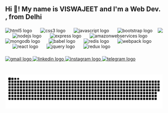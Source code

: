 <h2 align="left">Hi 👋! My name is VISWAJEET and I'm a Web Dev. , from Delhi</h2>

###

<div align="center">
</div>

###

<img align="right" height="150" src="https://i.gifer.com/3BBS.gif"  />

###

<div align="left">
  <img src="https://cdn.jsdelivr.net/gh/devicons/devicon/icons/html5/html5-original.svg" height="57" alt="html5 logo"  />
  <img width="19" />
  <img src="https://cdn.jsdelivr.net/gh/devicons/devicon/icons/css3/css3-original.svg" height="57" alt="css3 logo"  />
  <img width="19" />
  <img src="https://cdn.jsdelivr.net/gh/devicons/devicon/icons/javascript/javascript-original.svg" height="57" alt="javascript logo"  />
  <img width="19" />
  <img src="https://cdn.jsdelivr.net/gh/devicons/devicon/icons/bootstrap/bootstrap-original.svg" height="57" alt="bootstrap logo"  />
  <img width="19" />
  <img src="https://cdn.jsdelivr.net/gh/devicons/devicon/icons/nodejs/nodejs-original.svg" height="57" alt="nodejs logo"  />
  <img width="19" />
  <img src="https://cdn.jsdelivr.net/gh/devicons/devicon/icons/express/express-original.svg" height="57" alt="express logo"  />
  <img width="19" />
  <img src="https://cdn.jsdelivr.net/gh/devicons/devicon/icons/amazonwebservices/amazonwebservices-original.svg" height="57" alt="amazonwebservices logo"  />
  <img width="19" />
  <img src="https://cdn.jsdelivr.net/gh/devicons/devicon/icons/mongodb/mongodb-original.svg" height="57" alt="mongodb logo"  />
  <img width="19" />
  <img src="https://cdn.jsdelivr.net/gh/devicons/devicon/icons/babel/babel-original.svg" height="57" alt="babel logo"  />
  <img width="19" />
  <img src="https://cdn.jsdelivr.net/gh/devicons/devicon/icons/redis/redis-original.svg" height="57" alt="redis logo"  />
  <img width="19" />
  <img src="https://cdn.jsdelivr.net/gh/devicons/devicon/icons/webpack/webpack-original.svg" height="57" alt="webpack logo"  />
  <img width="19" />
  <img src="https://cdn.jsdelivr.net/gh/devicons/devicon/icons/react/react-original.svg" height="57" alt="react logo"  />
  <img width="19" />
  <img src="https://cdn.jsdelivr.net/gh/devicons/devicon/icons/jquery/jquery-original.svg" height="57" alt="jquery logo"  />
  <img width="19" />
  <img src="https://cdn.jsdelivr.net/gh/devicons/devicon/icons/redux/redux-original.svg" height="57" alt="redux logo"  />
</div>

###

<div align="left">
  <a href="mailto:viswajeetmishra261@gmail.com" target="_blank">
    <img src="https://img.shields.io/static/v1?message=VISWAJEET&logo=gmail&label=&color=D14836&logoColor=white&labelColor=&style=for-the-badge" height="40" alt="gmail logo"  />
  </a>
  <a href="https://www.linkedin.com/in/viswajeet" target="_blank">
    <img src="https://img.shields.io/static/v1?message=/ VISWAJEET&logo=linkedin&label=&color=0077B5&logoColor=white&labelColor=&style=for-the-badge" height="40" alt="linkedin logo"  />
  </a>
  <a href="https://www.instagram.com/call4hack" target="_blank">
    <img src="https://img.shields.io/static/v1?message=/ CALL4HACK&logo=instagram&label=&color=E4405F&logoColor=white&labelColor=&style=for-the-badge" height="40" alt="instagram logo"  />
  </a>
  <a href="https://t.me/CALL4HACK" target="_blank">
    <img src="https://img.shields.io/static/v1?message=/ CALL4HACK&logo=telegram&label=&color=2CA5E0&logoColor=white&labelColor=&style=for-the-badge" height="40" alt="telegram logo"  />
  </a>
</div>

###

<img src="https://raw.githubusercontent.com/CALLforHACK/CALLforHACK/output/snake.svg" alt="Snake animation" />

###
